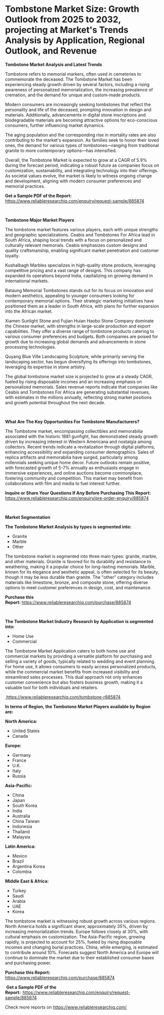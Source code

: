 <p><h1>Tombstone Market Size: Growth Outlook from 2025 to 2032, projecting at Market's Trends Analysis by Application, Regional Outlook, and Revenue</h1></p><p><strong>Tombstone Market Analysis and Latest Trends</strong></p>
<p><p>Tombstone refers to memorial markers, often used in cemeteries to commemorate the deceased. The Tombstone Market has been experiencing steady growth driven by several factors, including a rising awareness of personalized memorialization, the increasing prevalence of cremation, and the demand for unique and custom-made products. </p><p>Modern consumers are increasingly seeking tombstones that reflect the personality and life of the deceased, prompting innovation in design and materials. Additionally, advancements in digital stone inscriptions and biodegradable materials are becoming attractive options for eco-conscious consumers, further influencing market dynamics. </p><p>The aging population and the corresponding rise in mortality rates are also contributing to the market's expansion. As families seek to honor their loved ones, the demand for various types of tombstones—ranging from traditional granite to more contemporary options—has intensified.</p><p>Overall, the Tombstone Market is expected to grow at a CAGR of 5.9% during the forecast period, indicating a robust future as companies focus on customization, sustainability, and integrating technology into their offerings. As societal values evolve, the market is likely to witness ongoing change and development, aligning with modern consumer preferences and memorial practices.</p></p>
<p><strong>Get a Sample PDF of the Report:&nbsp;</strong> <a href="https://www.reliableresearchiq.com/enquiry/request-sample/885874?utm_campaign=2379&utm_medium=2&utm_source=Github&utm_content=ia&utm_term=08022025&utm_id=tombstone">https://www.reliableresearchiq.com/enquiry/request-sample/885874</a></p>
<p>&nbsp;</p>
<p><strong>Tombstone Major Market Players</strong></p>
<p><p>The tombstone market features various players, each with unique strengths and geographic specializations. Ceabis and Tombstones For Africa lead in South Africa, shaping local trends with a focus on personalized and culturally relevant memorials. Ceabis emphasizes custom designs and quality craftsmanship, enabling significant market penetration and customer loyalty.</p><p>Kushalbagh Marbles specializes in high-quality stone products, leveraging competitive pricing and a vast range of designs. This company has expanded its operations beyond India, capitalizing on growing demand in international markets.</p><p>Bataung Memorial Tombstones stands out for its focus on innovation and modern aesthetics, appealing to younger consumers looking for contemporary memorial options. Their strategic marketing initiatives have positioned them as a leader in South Africa, with plans for further expansion into the African market.</p><p>Xiamen Sunlight Stone and Fujian Huian Haobo Stone Company dominate the Chinese market, with strengths in large-scale production and export capabilities. They offer a diverse range of tombstone products catering to various consumer preferences and budgets. Both companies are poised for growth due to increasing global demands and advancements in stone processing technologies.</p><p>Quyang Blue Ville Landscaping Sculpture, while primarily serving the landscaping sector, has begun diversifying its offerings into tombstones, leveraging its expertise in stone artistry.</p><p>The global tombstone market size is projected to grow at a steady CAGR, fueled by rising disposable incomes and an increasing emphasis on personalized memorials. Sales revenue reports indicate that companies like Ceabis and Tombstones For Africa are generating substantial revenues, with estimates in the millions annually, reflecting strong market positions and growth potential throughout the next decade.</p></p>
<p>&nbsp;</p>
<p><strong>What Are The Key Opportunities For Tombstone Manufacturers?</strong></p>
<p><p>The Tombstone market, encompassing collectibles and memorabilia associated with the historic 1881 gunfight, has demonstrated steady growth driven by increasing interest in Western Americana and nostalgia among collectors. Recent trends indicate a revitalization through digital platforms, enhancing accessibility and expanding consumer demographics. Sales of replica artifacts and memorabilia have surged, particularly among millennials seeking unique home decor. Future outlooks remain positive, with forecasted growth of 5-7% annually as enthusiasts engage in immersive experiences, and online auctions become commonplace, fostering community and competition. This market may benefit from collaborations with film and media to fuel interest further.</p></p>
<p><strong>Inquire or Share Your Questions If Any Before Purchasing This Report:</strong> <a href="https://www.reliableresearchiq.com/enquiry/pre-order-enquiry/885874?utm_campaign=2379&utm_medium=2&utm_source=Github&utm_content=ia&utm_term=08022025&utm_id=tombstone">https://www.reliableresearchiq.com/enquiry/pre-order-enquiry/885874</a></p>
<p>&nbsp;</p>
<p><strong>Market Segmentation</strong></p>
<p><strong>The Tombstone Market Analysis by types is segmented into:</strong></p>
<p><ul><li>Granite</li><li>Marble</li><li>Other</li></ul></p>
<p><p>The tombstone market is segmented into three main types: granite, marble, and other materials. Granite is favored for its durability and resistance to weathering, making it a popular choice for long-lasting memorials. Marble, known for its elegance and aesthetic appeal, is often selected for its beauty, though it may be less durable than granite. The "other" category includes materials like limestone, bronze, and composite stone, offering diverse options to meet customer preferences in design, cost, and maintenance.</p></p>
<p><strong>Purchase this Report:&nbsp;</strong><a href="https://www.reliableresearchiq.com/purchase/885874?utm_campaign=2379&utm_medium=2&utm_source=Github&utm_content=ia&utm_term=08022025&utm_id=tombstone">https://www.reliableresearchiq.com/purchase/885874</a></p>
<p>&nbsp;</p>
<p><strong>The Tombstone Market Industry Research by Application is segmented into:</strong></p>
<p><ul><li>Home Use</li><li>Commercial</li></ul></p>
<p><p>The Tombstone Market Application caters to both home use and commercial markets by providing a versatile platform for purchasing and selling a variety of goods, typically related to wedding and event planning. For home use, it allows consumers to easily access personalized products, while the commercial market benefits from increased visibility and streamlined sales processes. This dual approach not only enhances customer convenience but also fosters business growth, making it a valuable tool for both individuals and retailers.</p></p>
<p><a href="https://www.reliableresearchiq.com/tombstone-r885874?utm_campaign=2379&utm_medium=2&utm_source=Github&utm_content=ia&utm_term=08022025&utm_id=tombstone">&nbsp;https://www.reliableresearchiq.com/tombstone-r885874</a></p>
<p><strong>In terms of Region, the Tombstone Market Players available by Region are:</strong></p>
<p>
    <p> <strong> North America: </strong>
        <ul>
            <li>United States</li>
            <li>Canada</li>
        </ul>
        </p> 
    <p> <strong> Europe: </strong>
        <ul>
            <li>Germany</li>
            <li>France</li>
            <li>U.K.</li>
            <li>Italy</li>
            <li>Russia</li>
        </ul>
        </p> 
    <p> <strong> Asia-Pacific: </strong>
        <ul>
            <li>China</li>
            <li>Japan</li>
            <li>South Korea</li>
            <li>India</li>
            <li>Australia</li>
            <li>China Taiwan</li>
            <li>Indonesia</li>
            <li>Thailand</li>
            <li>Malaysia</li>
        </ul>
        </p> 
    <p> <strong> Latin America: </strong>
        <ul>
            <li>Mexico</li>
            <li>Brazil</li>
            <li>Argentina Korea</li>
            <li>Colombia</li>
        </ul>
        </p> 
    <p> <strong> Middle East & Africa: </strong>
        <ul>
            <li>Turkey</li>
            <li>Saudi</li>
            <li>Arabia</li>
            <li>UAE</li>
            <li>Korea</li>
        </ul>
    </p>
    </p>
<p><p>The tombstone market is witnessing robust growth across various regions. North America holds a significant share, approximately 35%, driven by increasing memorialization trends. Europe follows closely at 30%, with cultural emphasis on customization. The Asia-Pacific region, growing rapidly, is projected to account for 25%, fueled by rising disposable incomes and changing burial practices. China, while emerging, is estimated to contribute around 10%. Forecasts suggest North America and Europe will continue to dominate the market due to their established consumer bases and purchasing power.</p></p>
<p><strong>Purchase this Report: </strong><a href="https://www.reliableresearchiq.com/purchase/885874?utm_campaign=2379&utm_medium=2&utm_source=Github&utm_content=ia&utm_term=08022025&utm_id=tombstone">https://www.reliableresearchiq.com/purchase/885874</a></p>
<p>&nbsp;<strong>Get a Sample PDF of the Report:&nbsp;&nbsp;</strong><a href="https://www.reliableresearchiq.com/enquiry/request-sample/885874?utm_campaign=2379&utm_medium=2&utm_source=Github&utm_content=ia&utm_term=08022025&utm_id=tombstone">https://www.reliableresearchiq.com/enquiry/request-sample/885874</a></p>
<p><strong></strong></p>
<p>Check more reports on <a href="https://www.reliableresearchiq.com/?utm_campaign=2379&utm_medium=2&utm_source=Github&utm_content=ia&utm_term=08022025&utm_id=tombstone">https://www.reliableresearchiq.com/</a></p>